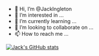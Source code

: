 - 👋 Hi, I’m @JackIngleton
- 👀 I’m interested in ...
- 🌱 I’m currently learning ...
- 💞️ I’m looking to collaborate on ...
- 📫 How to reach me ...

[![Jack's GitHub stats](https://github-readme-stats-cyan-ten.vercel.app/api?username=jackingleton&count_private=true&show_icons=true&include_all_commits=true)](https://github.com/anuraghazra/github-readme-stats)
